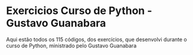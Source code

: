 # Exercicios Curso de Python - Gustavo Guanabara
Aqui estão todos os 115 códigos, dos exercícios, que desenvolvi durante o curso de Python, ministrado pelo Gustavo Guanabara
